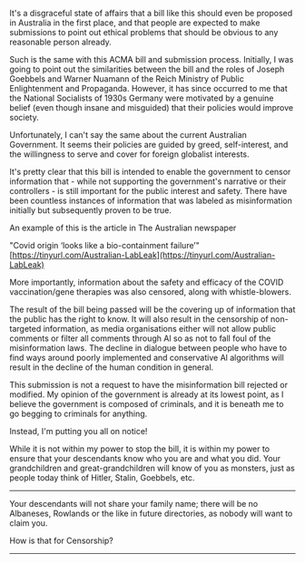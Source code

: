 It's a disgraceful state of affairs that a bill like this should even be proposed in Australia in the first place,
and that people are expected to make submissions to point out ethical problems that should be obvious
to any reasonable person already.

Such is the same with this ACMA bill and submission process.
Initially, I was going to point out the similarities between the bill and the roles of Joseph Goebbels and
Warner Nuamann of the Reich Ministry of Public Enlightenment and Propaganda. However, it has since
occurred to me that the National Socialists of 1930s Germany were motivated by a genuine belief (even
though insane and misguided) that their policies would improve society.

Unfortunately, I can't say the same about the current Australian Government. It seems their policies are
guided by greed, self-interest, and the willingness to serve and cover for foreign globalist interests.

It's pretty clear that this bill is intended to enable the government to censor information that              - while not
supporting the government's narrative or their controllers         - is still important for the public interest and
safety. There have been countless instances of information that was labeled as misinformation initially
but subsequently proven to be true.

An example of this is the article in The Australian newspaper

"Covid origin ‘looks like a bio-containment failure’"
[https://tinyurl.com/Australian-LabLeak](https://tinyurl.com/Australian-LabLeak)

More importantly, information about the safety and efficacy of the COVID vaccination/gene therapies
was also censored, along with whistle-blowers.

The result of the bill being passed will be the covering up of information that the public has the right to
know. It will also result in the censorship of non-targeted information, as media organisations either will
not allow public comments or filter all comments through Al so as not to fall foul of the misinformation
laws.
The decline in dialogue between people who have to find ways around poorly implemented and
conservative Al algorithms will result in the decline of the human condition in general.

This submission is not a request to have the misinformation bill rejected or modified. My opinion of the
government is already at its lowest point, as I believe the government is composed of criminals, and it is
beneath me to go begging to criminals for anything.

Instead, I'm putting you all on notice!

While it is not within my power to stop the bill, it is within my power to ensure that your descendants
know who you are and what you did. Your grandchildren and great-grandchildren will know of you as
monsters, just as people today think of Hitler, Stalin, Goebbels, etc.


-----

Your descendants will not share your family name; there will be no Albaneses, Rowlands or the like in
future directories, as nobody will want to claim you.

How is that for Censorship?


-----

